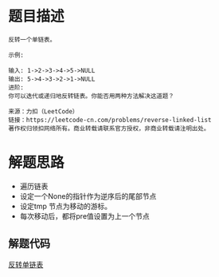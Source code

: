 # 题目描述

```
反转一个单链表。

示例:

输入: 1->2->3->4->5->NULL
输出: 5->4->3->2->1->NULL
进阶:
你可以迭代或递归地反转链表。你能否用两种方法解决这道题？

来源：力扣（LeetCode）
链接：https://leetcode-cn.com/problems/reverse-linked-list
著作权归领扣网络所有。商业转载请联系官方授权，非商业转载请注明出处。
```

# 解题思路
* 遍历链表
* 设定一个None的指针作为逆序后的尾部节点
* 设定tmp 节点为移动的游标。
* 每次移动后，都将pre值设置为上一个节点


## 解题代码

[反转单链表](206-my.py)

